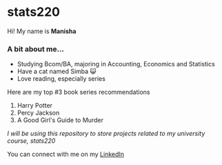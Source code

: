 # stats220

Hi! My name is **Manisha**

### A bit about me...
* Studying Bcom/BA, majoring in Accounting, Economics and Statistics
* Have a cat named Simba 😺
* Love reading, especially series

Here are my top #3 book series recommendations
1. Harry Potter
2. Percy Jackson
3. A Good Girl's Guide to Murder

*I will be using this repository to store projects related to my university course, stats220*

You can connect with me on my [LinkedIn](https://www.linkedin.com/in/manisha-nanthakumar-09888a176/)
